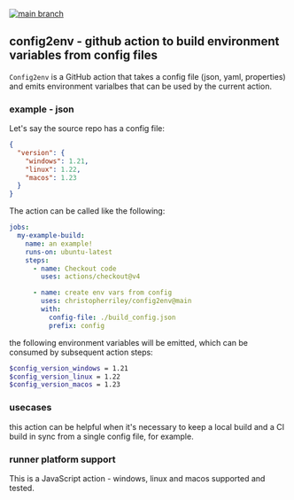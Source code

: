 [![main branch](https://github.com/christopherriley/config2env/actions/workflows/on_main_push.yml/badge.svg)](https://github.com/christopherriley/config2env/actions/workflows/on_main_push.yml)

## config2env - github action to build environment variables from config files

`Config2env` is a GitHub action that takes a config file (json, yaml, properties) and emits environment varialbes that can be used by the current action.

### example - json

Let's say the source repo has a config file:

```json
{
  "version": {
    "windows": 1.21,
    "linux": 1.22,
    "macos": 1.23
  }
}
```

The action can be called like the following:

```yaml
jobs:
  my-example-build:
    name: an example!
    runs-on: ubuntu-latest
    steps:
      - name: Checkout code
        uses: actions/checkout@v4

      - name: create env vars from config
        uses: christopherriley/config2env@main
        with:
          config-file: ./build_config.json
          prefix: config
```

the following environment variables will be emitted, which can be consumed by subsequent action steps:

```bash
$config_version_windows = 1.21
$config_version_linux = 1.22
$config_version_macos = 1.23
```

### usecases

this action can be helpful when it's necessary to keep a local build and a CI build in sync from a single config file, for example.

### runner platform support

This is a JavaScript action - windows, linux and macos supported and tested.
